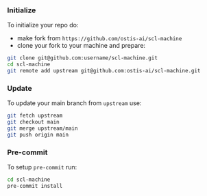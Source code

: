### Initialize
To initialize your repo do:

  * make fork from `https://github.com/ostis-ai/scl-machine`
  * clone your fork to your machine and prepare:
  ```sh
  git clone git@github.com:username/scl-machine.git
  cd scl-machine
  git remote add upstream git@github.com:ostis-ai/scl-machine.git
  ```

### Update
To update your main branch from `upstream` use:
```sh
git fetch upstream
git checkout main
git merge upstream/main
git push origin main
```

### Pre-commit
To setup `pre-commit` run:
```sh
cd scl-machine
pre-commit install
```

